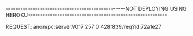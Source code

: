 -------------------------------------------------NOT DEPLOYING USING HEROKU---------------------------------------------------------





REQUEST: anon/pc:server//017:257:0:428:839/req?id:72a1e27
